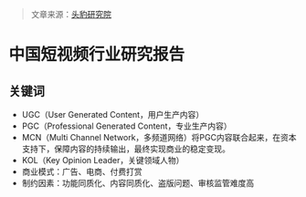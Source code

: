 > 文章来源：[头豹研究院](https://pdf.dfcfw.com/pdf/H3_AP202008201399843079_1.pdf?1597933625000.pdf)

# 中国短视频行业研究报告

## 关键词

- UGC（User Generated Content，用户生产内容）
- PGC（Professional Generated Content，专业生产内容）
- MCN（Multi Channel Network，多频道网络）将PGC内容联合起来，在资本支持下，保障内容的持续输出，最终实现商业的稳定变现。
- KOL（Key Opinion Leader，关键领域人物）
- 商业模式：广告、电商、付费打赏
- 制约因素：功能同质化、内容同质化、盗版问题、审核监管难度高

